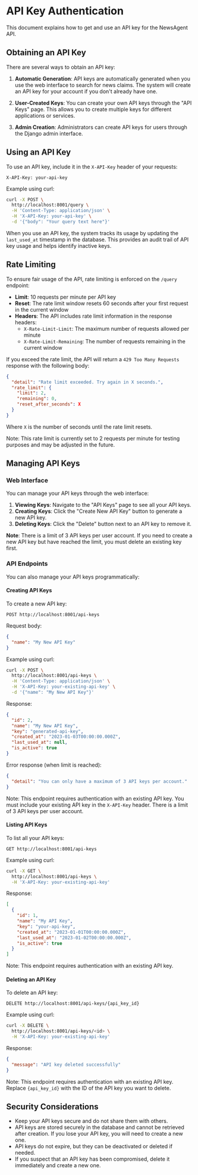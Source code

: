 # API Key Authentication

This document explains how to get and use an API key for the NewsAgent API.

## Obtaining an API Key

There are several ways to obtain an API key:

1. **Automatic Generation**: API keys are automatically generated when you use the web interface to search for news claims. The system will create an API key for your account if you don't already have one.

2. **User-Created Keys**: You can create your own API keys through the "API Keys" page. This allows you to create multiple keys for different applications or services.

3. **Admin Creation**: Administrators can create API keys for users through the Django admin interface.

## Using an API Key

To use an API key, include it in the `X-API-Key` header of your requests:

```
X-API-Key: your-api-key
```

Example using curl:
```bash
curl -X POST \
  http://localhost:8001/query \
  -H 'Content-Type: application/json' \
  -H 'X-API-Key: your-api-key' \
  -d '{"body": "Your query text here"}'
```

When you use an API key, the system tracks its usage by updating the `last_used_at` timestamp in the database. This provides an audit trail of API key usage and helps identify inactive keys.

## Rate Limiting

To ensure fair usage of the API, rate limiting is enforced on the `/query` endpoint:

- **Limit**: 10 requests per minute per API key
- **Reset**: The rate limit window resets 60 seconds after your first request in the current window
- **Headers**: The API includes rate limit information in the response headers:
  - `X-Rate-Limit-Limit`: The maximum number of requests allowed per minute
  - `X-Rate-Limit-Remaining`: The number of requests remaining in the current window

If you exceed the rate limit, the API will return a `429 Too Many Requests` response with the following body:

```json
{
  "detail": "Rate limit exceeded. Try again in X seconds.",
  "rate_limit": {
    "limit": 2,
    "remaining": 0,
    "reset_after_seconds": X
  }
}
```

Where `X` is the number of seconds until the rate limit resets.

Note: This rate limit is currently set to 2 requests per minute for testing purposes and may be adjusted in the future.

## Managing API Keys

### Web Interface

You can manage your API keys through the web interface:

1. **Viewing Keys**: Navigate to the "API Keys" page to see all your API keys.
2. **Creating Keys**: Click the "Create New API Key" button to generate a new API key.
3. **Deleting Keys**: Click the "Delete" button next to an API key to remove it.

**Note**: There is a limit of 3 API keys per user account. If you need to create a new API key but have reached the limit, you must delete an existing key first.

### API Endpoints

You can also manage your API keys programmatically:

#### Creating API Keys

To create a new API key:

```
POST http://localhost:8001/api-keys
```

Request body:
```json
{
  "name": "My New API Key"
}
```

Example using curl:
```bash
curl -X POST \
  http://localhost:8001/api-keys \
  -H 'Content-Type: application/json' \
  -H 'X-API-Key: your-existing-api-key' \
  -d '{"name": "My New API Key"}'
```

Response:
```json
{
  "id": 2,
  "name": "My New API Key",
  "key": "generated-api-key",
  "created_at": "2023-01-03T00:00:00.000Z",
  "last_used_at": null,
  "is_active": true
}
```

Error response (when limit is reached):
```json
{
  "detail": "You can only have a maximum of 3 API keys per account."
}
```

Note: This endpoint requires authentication with an existing API key. You must include your existing API key in the `X-API-Key` header. There is a limit of 3 API keys per user account.

#### Listing API Keys

To list all your API keys:

```
GET http://localhost:8001/api-keys
```

Example using curl:
```bash
curl -X GET \
  http://localhost:8001/api-keys \
  -H 'X-API-Key: your-existing-api-key'
```

Response:
```json
[
  {
    "id": 1,
    "name": "My API Key",
    "key": "your-api-key",
    "created_at": "2023-01-01T00:00:00.000Z",
    "last_used_at": "2023-01-02T00:00:00.000Z",
    "is_active": true
  }
]
```

Note: This endpoint requires authentication with an existing API key.

#### Deleting an API Key

To delete an API key:

```
DELETE http://localhost:8001/api-keys/{api_key_id}
```

Example using curl:
```bash
curl -X DELETE \
  http://localhost:8001/api-keys/<id> \
  -H 'X-API-Key: your-existing-api-key'
```

Response:
```json
{
  "message": "API key deleted successfully"
}
```

Note: This endpoint requires authentication with an existing API key. Replace `{api_key_id}` with the ID of the API key you want to delete.

## Security Considerations

- Keep your API keys secure and do not share them with others.
- API keys are stored securely in the database and cannot be retrieved after creation. If you lose your API key, you will need to create a new one.
- API keys do not expire, but they can be deactivated or deleted if needed.
- If you suspect that an API key has been compromised, delete it immediately and create a new one.
